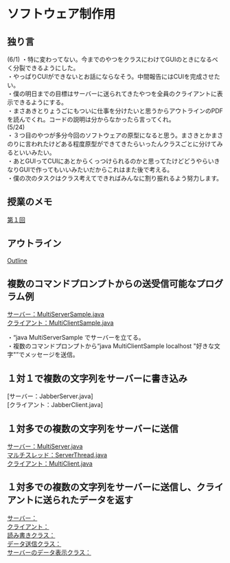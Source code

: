 # ソフトウェア制作用

## 独り言
(6/1)
・特に変わってない。今までのやつをクラスにわけてGUIのときになるべく分裂できるようにした。  
・やっぱりCUIができないとお話にならなそう。中間報告にはCUIを完成させたい。  
・僕の明日までの目標はサーバーに送られてきたやつを全員のクライアントに表示できるようにする。  
・まさあきとりょうごにもついに仕事を分けたいと思うからアウトラインのPDFを読んでくれ。コードの説明は分からなかったら言ってくれ。  
(5/24)  
・３つ目のやつが多分今回のソフトウェアの原型になると思う。まさきとかまさのりに言われたけどある程度原型ができてきたらいったんクラスごとに分けてみるといいみたい。  
・あとGUIってCUIにあとからくっつけられるのかと思ってたけどどうやらいきなりGUIで作ってもいいみたいだからこれはまた後で考える。  
・僕の次のタスクはクラス考えてできればみんなに割り振れるよう努力します。  


## 授業のメモ
[第１回](./softmemo.txt)  

## アウトライン
[Outline](./Outline2.pdf)  

## 複数のコマンドプロンプトからの送受信可能なプログラム例
[サーバー：MultiServerSample.java](./MultiServerSample.java)  
[クライアント：MultiClientSample.java](./MultiClientSample.java)  

・“java MultiServerSample でサーバーを立てる。  
・複数のコマンドプロンプトから“java MultiClientSample localhost "好きな文字"”でメッセージを送信。

## １対１で複数の文字列をサーバーに書き込み
[サーバー：JabberServer.java]  
[クライアント：JabberClient.java]  

## １対多での複数の文字列をサーバーに送信
[サーバー：MultiServer.java](./MultiServer.java)  
[マルチスレッド：ServerThread.java](./ServerThread.java)  
[クライアント：MultiClient.java](./MultiClient.java)

## １対多での複数の文字列をサーバーに送信し、クライアントに送られたデータを返す
[サーバー：](./ChannelServer.java)  
[クライアント：](./ChannelClient.java)  
[読み書きクラス：](./ReadWrite.java)  
[データ送信クラス：](./SendThread.java)  
[サーバーのデータ表示クラス：](./PresentThread.java)  